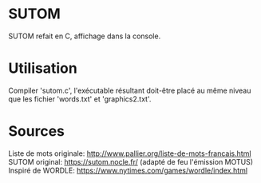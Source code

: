 # SUTOM
SUTOM refait en C, affichage dans la console.

# Utilisation

Compiler 'sutom.c', l'exécutable résultant doit-être placé au même niveau que les fichier 'words.txt' et 'graphics2.txt'.

# Sources
Liste de mots originale: http://www.pallier.org/liste-de-mots-francais.html
SUTOM original: https://sutom.nocle.fr/ (adapté de feu l'émission MOTUS)
Inspiré de WORDLE: https://www.nytimes.com/games/wordle/index.html
